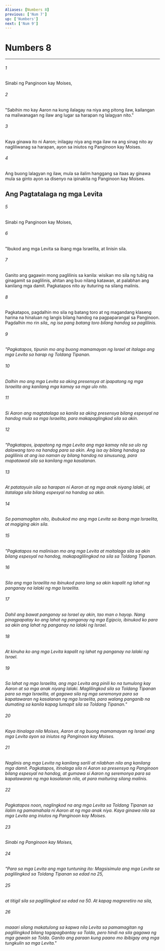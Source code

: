 ```yaml
---
Aliases: [Numbers 8]
previous: ['Num 7']
up: ['Numbers']
next: ['Num 9']
---
```

# Numbers 8

***






















###### 1 










Sinabi ng Panginoon kay Moises, 





















###### 2 










"Sabihin mo kay Aaron na kung ilalagay na niya ang pitong ilaw, kailangan na maliwanagan ng ilaw ang lugar sa harapan ng lalagyan nito." 





















###### 3 










Kaya ginawa ito ni Aaron; inilagay niya ang mga ilaw na ang sinag nito ay nagliliwanag sa harapan, ayon sa iniutos ng Panginoon kay Moises. 





















###### 4 










Ang buong lalagyan ng ilaw, mula sa ilalim hanggang sa itaas ay ginawa mula sa ginto ayon sa disenyo na ipinakita ng Panginoon kay Moises.

## Ang Pagtatalaga ng mga Levita 





















###### 5 










Sinabi ng Panginoon kay Moises, 





















###### 6 










"Ibukod ang mga Levita sa ibang mga Israelita, at linisin sila. 





















###### 7 










Ganito ang gagawin mong paglilinis sa kanila: wisikan mo sila ng tubig na ginagamit sa paglilinis, ahitan ang buo nilang katawan, at palabhan ang kanilang mga damit. Pagkatapos nito ay ituturing na silang malinis. 





















###### 8 










Pagkatapos, pagdalhin mo sila ng batang toro at ng magandang klaseng harina na hinaluan ng langis bilang handog na pagpaparangal sa Panginoon. Pagdalhin mo rin <i class="trans-change">sila_ ng isa pang batang toro bilang handog sa paglilinis. 





















###### 9 










"Pagkatapos, tipunin mo ang buong mamamayan ng Israel at italaga ang mga Levita sa harap ng Toldang Tipanan. 





















###### 10 










Dalhin mo ang mga Levita sa aking presensya at ipapatong ng mga Israelita ang kanilang mga kamay sa mga ulo nito. 





















###### 11 










Si Aaron ang magtatalaga sa kanila sa aking presensya bilang espesyal na handog mula sa mga Israelita, para makapaglingkod sila sa akin. 





















###### 12 










"Pagkatapos, ipapatong ng mga Levita ang mga kamay nila sa ulo ng dalawang toro na handog para sa akin. Ang isa ay bilang handog sa paglilinis at ang isa naman ay bilang handog na sinusunog, para mapatawad sila sa kanilang mga kasalanan. 





















###### 13 










At patatayuin sila sa harapan ni Aaron at ng mga anak niyang lalaki, at itatalaga sila bilang espesyal na handog sa akin. 





















###### 14 










Sa pamamagitan nito, ibubukod mo ang mga Levita sa ibang mga Israelita, at magiging akin sila. 





















###### 15 










"Pagkatapos na malinisan mo ang mga Levita at maitalaga sila sa akin bilang espesyal na handog, makapaglilingkod na sila sa Toldang Tipanan. 





















###### 16 










Sila ang mga Israelita na ibinukod para lang sa akin kapalit ng lahat ng panganay na lalaki ng mga Israelita. 





















###### 17 










Dahil ang bawat panganay sa Israel ay akin, tao man o hayop. Nang pinagpapatay ko ang lahat ng panganay ng mga Egipcio, ibinukod ko para sa akin ang lahat ng panganay na lalaki ng Israel. 





















###### 18 










At kinuha ko ang mga Levita kapalit ng lahat ng panganay na lalaki ng Israel. 





















###### 19 










Sa lahat ng mga Israelita, ang mga Levita ang pinili ko na tumulong kay Aaron at sa mga anak niyang lalaki. Maglilingkod sila sa Toldang Tipanan para sa mga Israelita, at gagawa sila ng mga seremonya para sa kapatawaran ng kasalanan ng mga Israelita, para walang panganib na dumating sa kanila kapag lumapit sila sa Toldang Tipanan." 





















###### 20 










Kaya itinalaga nila Moises, Aaron at ng buong mamamayan ng Israel ang mga Levita ayon sa iniutos ng Panginoon kay Moises. 





















###### 21 










Naglinis ang mga Levita ng kanilang sarili at nilabhan nila ang kanilang mga damit. Pagkatapos, itinalaga sila ni Aaron sa presensya ng Panginoon bilang espesyal na handog, at gumawa si Aaron ng seremonya para sa kapatawaran ng mga kasalanan nila, at para maituring silang malinis. 





















###### 22 










Pagkatapos noon, naglingkod na ang mga Levita sa Toldang Tipanan sa ilalim ng pamamahala ni Aaron at ng mga anak niya. Kaya ginawa nila sa mga Levita ang iniutos ng Panginoon kay Moises. 





















###### 23 










Sinabi ng Panginoon kay Moises, 





















###### 24 










"Para sa mga Levita ang mga tuntuning ito: Magsisimula ang mga Levita sa paglilingkod sa Toldang Tipanan sa edad na 25, 





















###### 25 










at titigil sila sa paglilingkod sa edad na 50. At kapag magreretiro na sila, 





















###### 26 










maaari silang makatulong sa kapwa nila Levita sa pamamagitan ng paglilingkod bilang tagapagbantay sa Tolda, pero hindi na sila gagawa ng mga gawain sa Tolda. Ganito ang paraan kung paano mo ibibigay ang mga tungkulin sa mga Levita."
